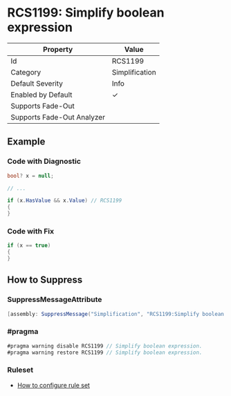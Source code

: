 # RCS1199: Simplify boolean expression

| Property | Value |
| -------- | ----- |
| Id | RCS1199 |
| Category | Simplification |
| Default Severity | Info |
| Enabled by Default | &#x2713; |
| Supports Fade\-Out |  |
| Supports Fade\-Out Analyzer |  |

## Example

### Code with Diagnostic

```csharp
bool? x = null;

// ...

if (x.HasValue && x.Value) // RCS1199
{
}
```

### Code with Fix

```csharp
if (x == true)
{
}
```

## How to Suppress

### SuppressMessageAttribute

```csharp
[assembly: SuppressMessage("Simplification", "RCS1199:Simplify boolean expression.", Justification = "<Pending>")]
```

### \#pragma

```csharp
#pragma warning disable RCS1199 // Simplify boolean expression.
#pragma warning restore RCS1199 // Simplify boolean expression.
```

### Ruleset

* [How to configure rule set](../HowToConfigureAnalyzers.md)
